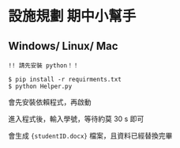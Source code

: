 # 設施規劃 期中小幫手

## Windows/ Linux/ Mac

``!! 請先安裝 python！！``

```
$ pip install -r requirments.txt
$ python Helper.py
```

會先安裝依賴程式，再啟動

進入程式後，輸入學號，等待約莫 30 s 即可

會生成 `{studentID.docx}` 檔案，且資料已經替換完畢
